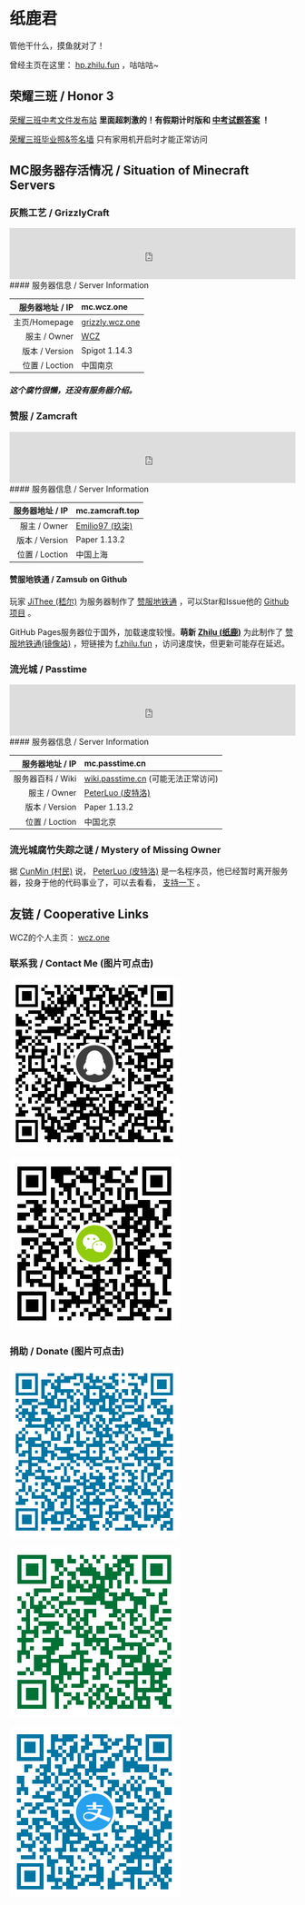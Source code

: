 # 纸鹿君

管他干什么，摸鱼就对了！

曾经主页在这里： [hp.zhilu.fun](http://hp.zhilu.fun) ，咕咕咕~

## 荣耀三班  / Honor 3

[荣耀三班中考文件发布站](http://file.zhilu.fun) **里面超刺激的！有假期计时版和 [中考试题答案](http://mp.weixin.qq.com/s?__biz=MzAxODI2NTIyMw==&mid=2452997479&idx=1&sn=61068a8c7cddec76ccfe3faf0b6c8586&chksm=8c19808fbb6e09999af5844394650385483a5da08041a67dceaf0a4acd4abdfe4bce52e2b8e8&mpshare=1&scene=23&srcid=0705BlrVcQpfWB6PuO5tQP2z#rd) ！**

[荣耀三班毕业照&签名墙](http://HONOR3.zhilu.fun:1903) 只有家用机开启时才能正常访问

## MC服务器存活情况 / Situation of Minecraft Servers

### 灰熊工艺 / GrizzlyCraft

<iframe style="width:728px;height:90px;max-width:100%;border:none;display:block;margin:auto" src="https://namemc.com/server/mc.wcz.one/embed" width="728" height="90"></iframe>
#### 服务器信息 / Server Information

| 服务器地址 / IP | mc.wcz.one |
|--:|:--|
| 主页/Homepage | [grizzly.wcz.one](http://grizzly.wcz.one) |
| 服主 / Owner | [WCZ](https://zh-cn.namemc.com/profile/WCZ.1) |
| 版本 / Version | Spigot 1.14.3 |
| 位置 / Loction | 中国南京 |

##### 这个腐竹很懒，还没有服务器介绍。

###  赞服 / Zamcraft

<iframe style="width:728px;height:90px;max-width:100%;border:none;display:block;margin:auto" src="https://namemc.com/server/mc.zamcraft.top/embed" width="728" height="90"></iframe>
#### 服务器信息 / Server Information

| 服务器地址 / IP | mc.zamcraft.top |
|--:|:--|
| 服主 / Owner | [Emilio97 (玖柒)](https://zh-cn.namemc.com/profile/Emilio97.2) |
| 版本 / Version | Paper 1.13.2 |
| 位置 / Loction | 中国上海 |

#### 赞服地铁通 / Zamsub on Github
玩家 [JiThee (嵇尔)](https://zh-cn.namemc.com/profile/JiThee.1) 为服务器制作了 [赞服地铁通](http://zamsub.JiThee.name) ，可以Star和Issue他的 [Github项目](https://github.com/JiYouMCC/zamsub) 。

GitHub Pages服务器位于国外，加载速度较慢。**萌新 [Zhilu (纸鹿)](https://zh-cn.namemc.com/profile/Zhilu.2)** 为此制作了 [赞服地铁通(镜像站)](http://l33z22l11.gitee.io/zamsub/) ，短链接为 [f.zhilu.fun](http://f.zhilu.fun) ，访问速度快，但更新可能存在延迟。

### 流光城 / Passtime

<iframe style="width:728px;height:90px;max-width:100%;border:none;display:block;margin:auto" src="https://namemc.com/server/mc.passtime.cn/embed" width="728" height="90"></iframe>
#### 服务器信息 / Server Information

| 服务器地址 / IP | mc.passtime.cn |
|--:|:--|
| 服务器百科 / Wiki | [wiki.passtime.cn](http://wiki.passtime.cn) (可能无法正常访问) |
| 服主 / Owner | [PeterLuo (皮特洛)](https://zh-cn.namemc.com/profile/PeterLuo.2) |
| 版本 / Version | Paper 1.13.2 |
| 位置 / Loction | 中国北京 |

### 流光城腐竹失踪之谜 / Mystery of Missing Owner
据 [CunMin (村民)](https://zh-cn.namemc.com/profile/CunMin.1) 说， [PeterLuo (皮特洛)](https://zh-cn.namemc.com/profile/PeterLuo.1) 是一名程序员，他已经暂时离开服务器，投身于他的代码事业了，可以去看看， [支持一下](http://passtime.cn) 。

## 友链 / Cooperative Links

WCZ的个人主页： [wcz.one](http://wcz.one)

### 联系我 / Contact Me (图片可点击)

<a href="https://qm.qq.com/cgi-bin/qm/qr?k=By2DluATPoV1etsCS0xctV5Re-XNm7QX"><img border="0" src="/img/QQ.png" /></a>

<a href ="https://u.wechat.com/MExxXhrih9746MRfr7DjEJU"><img border="0" src="/img/WeChat.png" /></a>

### 捐助 / Donate (图片可点击)

<a href="https://i.qianbao.qq.com/wallet/sqrcode.htm?m=tenpay&f=wallet&u=2399052066&a=1&n=%CE%96%CA%B0%E2%81%B1%CB%A1%E1%B5%98&ac=CAEQosL69wgY-6jG6QU%3D_xxx_sign"><img border="0" src="/img/QQPay.png" /></a>

<a href="wxp://f2f0V-TNi3ywRkn0IPIz1HQklPzvrz298S0w"><img border="0" src="/img/WeChatPay.png" /></a>

<a href="https://qr.alipay.com/fkx02192b7vaststlomwe84?t=1563531751809"><img border="0" src="/img/AliPay.png" /></a>
